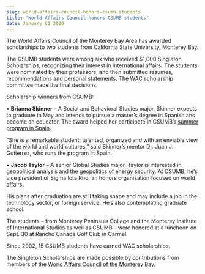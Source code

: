 ```yaml
---
slug: world-affairs-council-honors-csumb-students
title: "World Affairs Council honors CSUMB students"
date: January 01 2020
---
```


<p>The World Affairs Council of the Monterey Bay Area has awarded scholarships to two students from California State University, Monterey Bay.
</p><p>The CSUMB students were among six who received $1,000 Singleton Scholarships, recognizing their interest in international affairs. The students were nominated by their professors, and then submitted resumes, recommendations and personal statements. The WAC scholarship committee made the final decisions.
</p><p>Scholarship winners from CSUMB:
</p><p>• <strong>Brianna Skinner</strong> – A Social and Behavioral Studies major, Skinner expects to graduate in May and intends to pursue a master’s degree in Spanish and become an educator. The award helped her participate in CSUMB’s <a href="http://news.csumb.edu/news/2014/jun/17/students&#45;travel&#45;spain&#45;summer&#45;school">summer program in Spain</a>.
</p><p>“She is a remarkable student; talented, organized and with an enviable view of the world and world cultures,” said Skinner’s mentor Dr. Juan J. Gutierrez, who runs the program in Spain.
</p><p>• <strong>Jacob Taylor</strong> – A senior Global Studies major, Taylor is interested in geopolitical analysis and the geopolitics of energy security. At CSUMB, he’s vice president of Sigma Iota Rho, an honors organization focused on world affairs.
</p><p>His plans after graduation are still taking shape and may include a job in the technology sector, or foreign service. He’s also contemplating graduate school.
</p><p>The students – from Monterey Peninsula College and the Monterey Institute of International Studies as well as CSUMB – were honored at a luncheon on Sept. 30 at Rancho Canada Golf Club in Carmel.
</p><p>Since 2002, 15 CSUMB students have earned WAC scholarships.
</p><p>The Singleton Scholarships are made possible by contributions from members of the <a href="http://www.wacmb.org/WACMB/WACMB&#45;Home&#45;Page.html">World Affairs Council of the Monterey Bay.</a>
</p>
